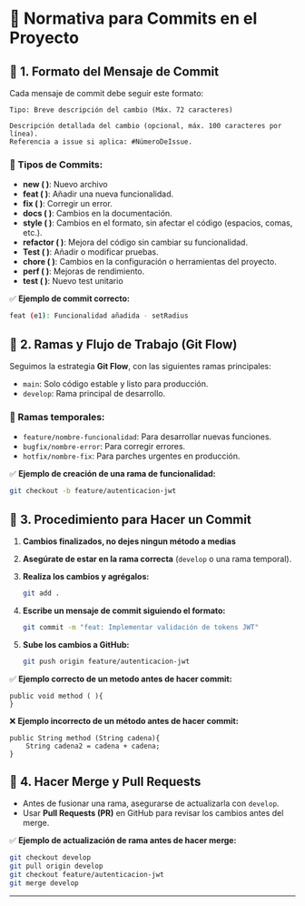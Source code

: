 # 📜 Normativa para Commits en el Proyecto

## 📌 1. Formato del Mensaje de Commit

Cada mensaje de commit debe seguir este formato:

```
Tipo: Breve descripción del cambio (Máx. 72 caracteres)

Descripción detallada del cambio (opcional, máx. 100 caracteres por línea).
Referencia a issue si aplica: #NúmeroDeIssue.
```

### 🔹 Tipos de Commits:
- **new ( )**: Nuevo archivo
- **feat ( )**: Añadir una nueva funcionalidad.
- **fix ( )**: Corregir un error.
- **docs ( )**: Cambios en la documentación.
- **style ( )**: Cambios en el formato, sin afectar el código (espacios, comas, etc.).
- **refactor ( )**: Mejora del código sin cambiar su funcionalidad.
- **Test ( )**: Añadir o modificar pruebas.
- **chore ( )**: Cambios en la configuración o herramientas del proyecto.
- **perf ( )**: Mejoras de rendimiento.
- **test ( )**: Nuevo test unitario

✅ **Ejemplo de commit correcto:**
```bash
feat (e1): Funcionalidad añadida - setRadius
```

## 📌 2. Ramas y Flujo de Trabajo (Git Flow)

Seguimos la estrategia **Git Flow**, con las siguientes ramas principales:
- `main`: Solo código estable y listo para producción.
- `develop`: Rama principal de desarrollo.

### 🔹 Ramas temporales:
- `feature/nombre-funcionalidad`: Para desarrollar nuevas funciones.
- `bugfix/nombre-error`: Para corregir errores.
- `hotfix/nombre-fix`: Para parches urgentes en producción.

✅ **Ejemplo de creación de una rama de funcionalidad:**
```bash
git checkout -b feature/autenticacion-jwt
```

## 📌 3. Procedimiento para Hacer un Commit
1. **Cambios finalizados, no dejes ningun método a medias**

2. **Asegúrate de estar en la rama correcta** (`develop` o una rama temporal).
3. **Realiza los cambios y agrégalos:**
   ```bash
   git add .
   ```
4. **Escribe un mensaje de commit siguiendo el formato:**
   ```bash
   git commit -m "feat: Implementar validación de tokens JWT"
   ```
5. **Sube los cambios a GitHub:**
   ```bash
   git push origin feature/autenticacion-jwt
   ```

✅ **Ejemplo correcto de un metodo antes de hacer commit:**


```
public void method ( ){
}
```
❌ **Ejemplo incorrecto de un método antes de hacer commit:**
```
public String method (String cadena){
    String cadena2 = cadena + cadena;
}
```

## 📌 4. Hacer Merge y Pull Requests
- Antes de fusionar una rama, asegurarse de actualizarla con `develop`.
- Usar **Pull Requests (PR)** en GitHub para revisar los cambios antes del merge.

✅ **Ejemplo de actualización de rama antes de hacer merge:**
```bash
git checkout develop
git pull origin develop
git checkout feature/autenticacion-jwt
git merge develop
```

---
